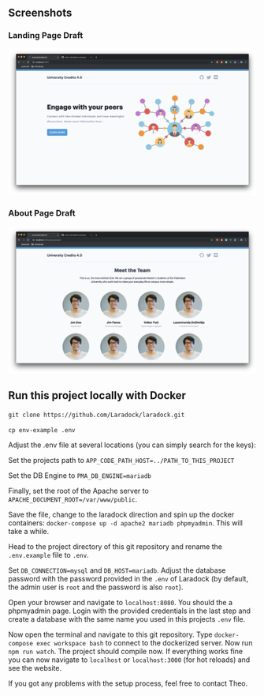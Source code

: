 ## Screenshots

### Landing Page Draft
![Landing Page (First Draft)](./public/img/screenshots/landing.png)

### About Page Draft
![About (First Draft)](./public/img/screenshots/about.png)

## Run this project locally with Docker

```git clone https://github.com/Laradock/laradock.git```

```cp env-example .env```

Adjust the .env file at several locations (you can simply search for the keys):

Set the projects path to 
```APP_CODE_PATH_HOST=../PATH_TO_THIS_PROJECT```

Set the DB Engine to
```PMA_DB_ENGINE=mariadb```

Finally, set the root of the Apache server to
```APACHE_DOCUMENT_ROOT=/var/www/public```.


Save the file, change to the laradock direction and spin up the docker containers:
```docker-compose up -d apache2 mariadb phpmyadmin```. This will take a while.

Head to the project directory of this git repository and rename the ```.env.example``` file to ```.env```.

Set ```DB_CONNECTION=mysql``` and ```DB_HOST=mariadb```. Adjust the database password with the password provided in the ```.env``` of Laradock (by default, the admin user is ```root``` and the password is also ```root```).

Open your browser and navigate to ```localhost:8080```. You should the a phpmyadmin page. Login with the provided credentials in the last step and create a database with the same name you used in this projects ```.env``` file.

Now open the terminal and navigate to this git repository. Type ```docker-compose exec workspace bash``` to connect to the dockerized server. Now run ```npm run watch```. The project should compile now. If everything works fine you can now navigate to ```localhost``` or ```localhost:3000``` (for hot reloads) and see the website.

If you got any problems with the setup process, feel free to contact Theo.






